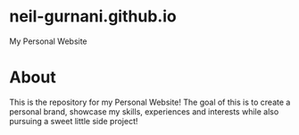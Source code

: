 # neil-gurnani.github.io
My Personal Website 

# About

This is the repository for my Personal Website!
The goal of this is to create a personal brand, showcase my skills, experiences and interests while also pursuing 
a sweet little side project!


